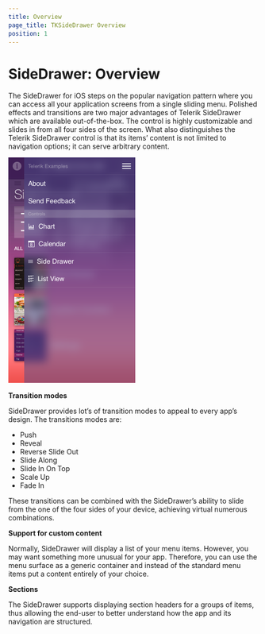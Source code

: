 ```yaml
---
title: Overview
page_title: TKSideDrawer Overview
position: 1
---
```


# SideDrawer: Overview

The SideDrawer for iOS steps on the popular navigation pattern where you can access all your application screens from a single sliding menu. Polished effects and transitions are two major advantages of Telerik SideDrawer which are available out-of-the-box. The control is highly customizable and slides in from all four sides of the screen. What also distinguishes the Telerik SideDrawer control is that its items’ content is not limited to navigation options; it can serve arbitrary content. 

<img src="../images/sidedrawer-overview001.png"/>

**Transition modes**

SideDrawer provides lot’s of transition modes to appeal to every app’s design. The transitions modes are:

- Push
- Reveal
- Reverse Slide Out
- Slide Along
- Slide In On Top
- Scale Up
- Fade In

These transitions can be combined with the SideDrawer’s ability to slide from the one of the four sides of your device, achieving virtual numerous combinations.


**Support for custom content**

Normally, SideDrawer will display a list of your menu items. However, you may want something more unusual for your app. Therefore, you can use the menu surface as a generic container and instead of the standard menu items put a content entirely of your choice.


**Sections**

The SideDrawer supports displaying section headers for a groups of items, thus allowing the end-user to better understand how the app and its navigation are structured.

